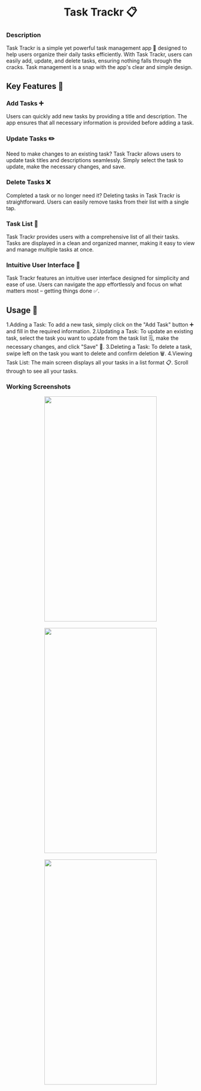 <h1 align="center">Task Trackr 📋</h1>

### Description

Task Trackr is a simple yet powerful task management app 📝 designed to help users organize their daily tasks efficiently. With Task Trackr, users can easily add, update, and delete tasks, ensuring nothing falls through the cracks. Task management is a snap with the app's clear and simple design.

## Key Features 🌟

### Add Tasks ➕
Users can quickly add new tasks by providing a title and description. The app ensures that all necessary information is provided before adding a task.

### Update Tasks ✏️
Need to make changes to an existing task? Task Trackr allows users to update task titles and descriptions seamlessly. Simply select the task to update, make the necessary changes, and save.

### Delete Tasks ❌
Completed a task or no longer need it? Deleting tasks in Task Trackr is straightforward. Users can easily remove tasks from their list with a single tap.

### Task List 📄
Task Trackr provides users with a comprehensive list of all their tasks. Tasks are displayed in a clean and organized manner, making it easy to view and manage multiple tasks at once.

### Intuitive User Interface 🎨
Task Trackr features an intuitive user interface designed for simplicity and ease of use. Users can navigate the app effortlessly and focus on what matters most – getting things done ✅.

## Usage 🚀

1.Adding a Task: To add a new task, simply click on the "Add Task" button ➕ and fill in the required information.
2.Updating a Task: To update an existing task, select the task you want to update from the task list 🗒️, make the necessary changes, and click "Save" 💾.
3.Deleting a Task: To delete a task, swipe left on the task you want to delete and confirm deletion 🗑️.
4.Viewing Task List: The main screen displays all your tasks in a list format 📋. Scroll through to see all your tasks.

### Working Screenshots
<div align="center">
  <img src = "https://github.com/user-attachments/assets/235a6c4a-5f38-4910-9d05-5bf19fb1de4c" alt = "" height="600px" width="300px"/>
</div>
<br/>
<div align="center">
   <img src = "https://github.com/user-attachments/assets/7a71e9c6-4916-4536-8645-11aa19d3ee8a" alt = "" height="600px" width="300px"/>
</div>
<br/>
<div align="center">
  <img src = "https://github.com/user-attachments/assets/6ae1417e-d0f1-4422-8776-9a9484557408" alt = "" height="600px" width="300px"/>
</div>
<br/>


